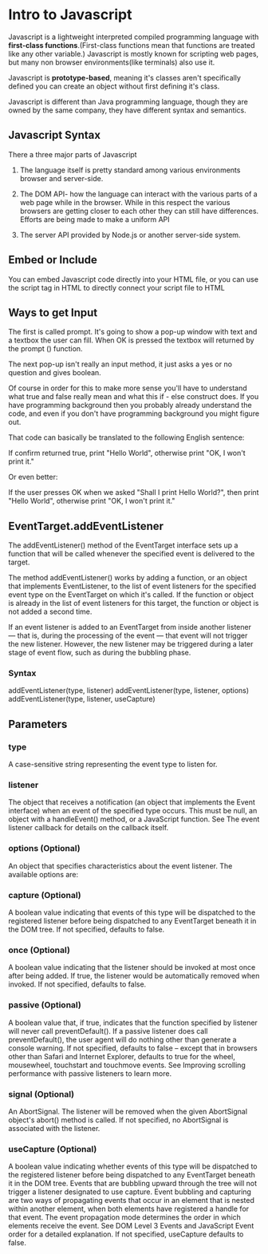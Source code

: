 # Intro to Javascript 
Javascript is a lightweight interpreted compiled programming language with **first-class functions**.(First-class functions mean that functions are treated like any other variable.) Javascript is mostly known for scripting web pages, but many non browser environments(like terminals) also use it.

Javascript is **prototype-based**, meaning it's classes aren't specifically defined you can create an object without first defining it's class.

Javascript is different than Java programming language, though they are owned by the same company, they have different syntax and semantics.

## Javascript Syntax
There a three major parts of Javascript
1. The language itself is pretty standard  among various environments browser and server-side.

2. The DOM API- how the language can interact with the various parts of a web page while in the browser. While in this respect the various browsers are getting closer to each other they can still have differences. Efforts are being made to make a uniform API

3. The server API provided by Node.js or another server-side system.

## Embed or Include 
You can embed Javascript code directly into your HTML file, or you can use the script tag in HTML to directly connect your script file to HTML

## Ways to get Input
The first is called prompt. It's going to show a pop-up window with text and a textbox the user can fill. When OK is pressed the textbox will returned by the prompt () function.

The next pop-up isn't really an input method, it just asks a yes or no question and gives boolean.

Of course in order for this to make more sense you'll have to understand what true and false really mean and what this if - else construct does. If you have programming background then you probably already understand the code, and even if you don't have programming background you might figure out.

That code can basically be translated to the following English sentence:

If confirm returned true, print "Hello World", otherwise print "OK, I won't print it."

Or even better:

If the user presses OK when we asked "Shall I print Hello World?", then print "Hello World", otherwise print "OK, I won't print it."

## EventTarget.addEventListener
The addEventListener() method of the EventTarget interface sets up a function that will be called whenever the specified event is delivered to the target.

The method addEventListener() works by adding a function, or an object that implements EventListener, to the list of event listeners for the specified event type on the EventTarget on which it's called. If the function or object is already in the list of event listeners for this target, the function or object is not added a second time.

If an event listener is added to an EventTarget from inside another listener — that is, during the processing of the event — that event will not trigger the new listener. However, the new listener may be triggered during a later stage of event flow, such as during the bubbling phase.

### Syntax
addEventListener(type, listener)
addEventListener(type, listener, options)
addEventListener(type, listener, useCapture)

## Parameters
### type
A case-sensitive string representing the event type to listen for.

### listener
The object that receives a notification (an object that implements the Event interface) when an event of the specified type occurs. This must be null, an object with a handleEvent() method, or a JavaScript function. See The event listener callback for details on the callback itself.

### options (Optional)
An object that specifies characteristics about the event listener. The available options are:

### capture (Optional)
A boolean value indicating that events of this type will be dispatched to the registered listener before being dispatched to any EventTarget beneath it in the DOM tree. If not specified, defaults to false.

### once (Optional)
A boolean value indicating that the listener should be invoked at most once after being added. If true, the listener would be automatically removed when invoked. If not specified, defaults to false.

### passive (Optional)
A boolean value that, if true, indicates that the function specified by listener will never call preventDefault(). If a passive listener does call preventDefault(), the user agent will do nothing other than generate a console warning. If not specified, defaults to false – except that in browsers other than Safari and Internet Explorer, defaults to true for the wheel, mousewheel, touchstart and touchmove events. See Improving scrolling performance with passive listeners to learn more.

### signal (Optional)
An AbortSignal. The listener will be removed when the given AbortSignal object's abort() method is called. If not specified, no AbortSignal is associated with the listener.

### useCapture (Optional)
A boolean value indicating whether events of this type will be dispatched to the registered listener before being dispatched to any EventTarget beneath it in the DOM tree. Events that are bubbling upward through the tree will not trigger a listener designated to use capture. Event bubbling and capturing are two ways of propagating events that occur in an element that is nested within another element, when both elements have registered a handle for that event. The event propagation mode determines the order in which elements receive the event. See DOM Level 3 Events and JavaScript Event order for a detailed explanation. If not specified, useCapture defaults to false.




